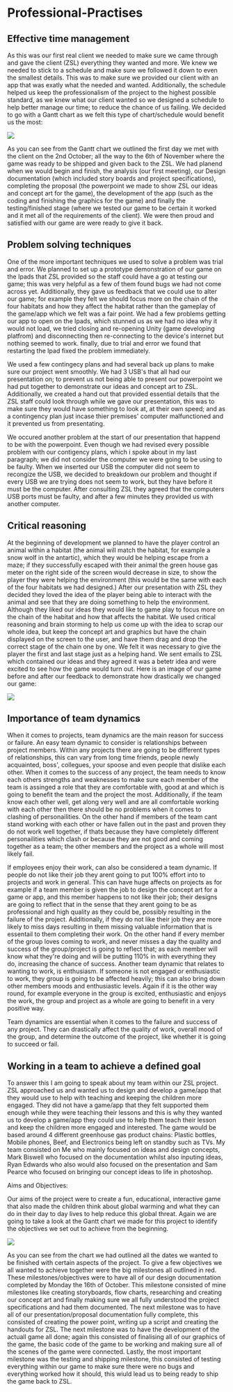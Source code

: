# Professional-Practises

## Effective time management
As this was our first real client we needed to make sure we came through and gave the client (ZSL) everything they wanted and more. We knew we needed to stick to a schedule and make sure we followed it down to even the smallest details. This was to make sure we provided our client with an app that was exatly what the needed and wanted. Additionally, the schedule helped us keep the professionalism of the project to the highest possible standard, as we knew what our client wanted so we designed a schedule to help better manage our time; to reduce the chance of us failing. We decided to go with a Gantt chart as we felt this type of chart/schedule would benefit us the most:

![](https://gyazo.com/4387ac84cc3c6065d0e073f7910b5f85.png)

As you can see from the Gantt chart we outlined the first day we met with the client on the 2nd October; all the way to the 6th  of November where the game was ready to be shipped and given back to the ZSL. We had planend when we would begin and finish, the analysis (our first meeting), our Design documentation (which included story boards and project specifications), completing the proposal (the powerpoint we made to show ZSL our ideas and concept art for the game), the development of the app (such as the coding and finishing the graphics for the game) and finally the testing/finished stage (where we tested our game to be certain it worked and it met all of the requirements of the client). We were then proud and satisfied with our game are were ready to give it back.

## Problem solving techniques
One of the more important techniques we used to solve a problem was trial and error. We planned to set up a prototype demonstration of our game on the Ipads that ZSL provided so the staff could have a go at testing our game; this was very helpful as a few of them found bugs we had not come across yet. Additionally, they gave us feedback that we could use to alter our game; for example they felt we should focus more on the chain of the four habitats and how they affect the habitat rather than the gameplay of the game/app which we felt was a fair point. We had a few problems getting our app to open on the Ipads, which stunned us as we had no idea why it would not load, we tried closing and re-opening Unity (game developing platfrom) and disconnecting then re-connecting to the device's internet but nothing seemed to work. finally, due to trial and error we found that restarting the Ipad fixed the problem immediately. 

We used a few contingecy plans and had several back up plans to make sure our project went smoothly. We had 3 USB's that all had our presentation on; to prevent us not being able to present our powerpoint we had put together to demonstrate our ideas and concept art to ZSL. Additionally, we created a hand out that provided essential details that the ZSL staff could look through while we gave our presentation, this was to make sure they would have something to look at, at their own speed; and as a contingency plan just incase thier premises' computer malfunctioned and it prevented us from presentating.

We occured another problem at the start of our presentation that happend to be with the powerpoint. Even though we had revised every possible problem with our contigency plans, which i spoke about in my last paragraph; we did not consider the computer we were going to be using to be faulty. When we inserted our USB the computer did not seem to recongize the USB, we decided to breakdown our problem and thought if every USB we are trying does not seem to work, but they have before it must be the computer. After consulting ZSL they agreed that the computers USB ports must be faulty, and after a few minutes they provided us with another computer.

## Critical reasoning
At the beginning of development we planned to have the player control an animal within a habitat (the animal will match the habitat, for example a snow wolf in the antartic), which they would be helping escape from a maze; if they successfully escaped with their animal the green house gas meter on the right side of the screen would decrease in size, to show the player they were helping the environment (this would be the same with each of the four habitats we had designed.) After our presentation with ZSL they decided they loved the idea of the player being able to interact with the animal and see that they are doing something to help the environment. Although they liked our ideas they would like to game play to focus more on the chain of the habitat and how that affects the habitat. We used critical reasoning and brain storming to help us come up with the idea to scrap our whole idea, but keep the concept art and graphics but have the chain displayed on the screen to the user, and have them drag and drop the correct stage of the chain one by one. We felt it was necessary to give the player the first and last stage just as a helping hand. We sent emails to ZSL which contained our ideas and they agreed it was a betetr idea and were excited to see how the game would turn out. Here is an image of our game before and after our feedback to demonstrate how drastically we changed our game:

![](https://gyazo.com/cbf0c47815e181267fba7615e8bd011f.png)

## Importance of team dynamics
When it comes to projects, team dynamics are the main reason for success or failure. An easy team dynamic to consider is relationships between project members. Within any projects there are going to be different types of relationships, this can vary from long time friends, people newly acquainted, boss', collegues, your spoose and even people that dislike each other. When it comes to the success of any project, the team needs to know each others strengths and weaknesses to make sure each member of the team is assinged a role that they are comfortable with, good at and which is going to benefit the team and the project the most. Additionally, if the team know each other well, get along very well and are all comfortable working with each other then there should be no problems when it comes to clashing of personailities. On the other hand if members of the team cant stand working with each other or have fallen out in the past and proven they do not work well together, if thats because they have completely different personailities which clash or because they are not good and coming together as a team; the other members and the project as a whole will most likely fail. 

If employees enjoy their work, can also be considered a team dynamic. If people do not like their job they arent going to put 100% effort into to projects and work in general. This can have huge affects on projects as for example if a team member is given the job to design the concept art for a game or app, and this member happens to not like their job; their designs are going to reflect that in the sense that they arent going to be as professional and high quality as they could be, possibly resulting in the failure of the project. Additionally, if they do not like their job they are more likely to miss days resulting in them missing valuable information that is essentail to them completing their work. On the other hand if every member of the group loves coming to work, and never misses a day the quality and success of the group/project is going to reflect that; as each member will know what they're doing and will be putting 110% in with everything they do, increasing the chance of success. Another team dynamic that relates to wanting to work, is enthusiasm. If someone is not engaged or enthusiastic to work, they group is going to be affected heavily; this can also bring down other members moods and enthusiastic levels. Again if it is the other way round, for example everyone in the group is excited, enthusiastic and enjoys the work, the group and project as a whole are going to benefit in a very positive way.

Team dynamics are essential when it comes to the failure and success of any project. They can drastically affect the quality of work, overall mood of the group, and determine the outcome of the project, like whether it is going to succeed or fail.

## Working in a team to achieve a defined goal
To answer this I am going to speak about my team within our ZSL project. ZSL approached us and wanted us to design and develop a game/app that they would use to help with teaching and keeping the children more engaged. They did not have a game/app that they felt supported them enough while they were teaching their lessons and this is why they wanted us to develop a game/app they could use to help them teach their lesson and keep the children more engaged and interested. The game would be based around 4 different greenhouse gas product chains: Plastic bottles, Mobile phones, Beef, and Electronics being left on standby such as TVs. My team consisted on Me who mainly focused on ideas and design concepts, Mark Biswell who focused on the documentation whilst also inputing ideas, Ryan Edwards who also would also focused on the presentation and Sam Pearce who focused on bringing our concept ideas to life in photoshop.

Aims and Objectives:

Our aims of the project were to create a fun, educational, interactive game that also made the children think about global warming and what they can do in their day to day lives to help reduce this global threat. Again we are going to take a look at the Gantt chart we made for this project to identify the objectives we set out to achieve from the beginning. 

![](https://gyazo.com/4387ac84cc3c6065d0e073f7910b5f85.png)

As you can see from the chart we had outlined all the dates we wanted to be finished with certain aspects of the project. To give a few objectives we all wanted to achieve together were the big milestones all outlined in red. These milestones/objectives were to have all of our design documentation completed by Monday the 16th of October. This milestone consisted of mine milestones like creating storyboards, flow charts, researching and creating our concept art and finally making sure we all fully understood the project specifications and had them documented. The next milestone was to have all of our presentation/proposal documentation fully complete, this consisted of creating the power point, writing up a script and creating the handouts for ZSL. The next milestone was to have the development of the actuall game all done; again this consisted of finalising all of our graphics of the game, the basic code of the game to be working and making sure all of the scenes of the game were connected. Lastly, the most important milestone was the testing and shipping milestone, this consisted of testing everything within our game to make sure there were no bugs and everything worked how it should, this wiuld lead us to being ready to ship the game back to ZSL.


